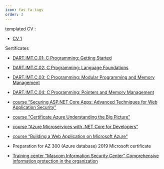 ```yaml
---
icon: fas fa-tags
order: 3
---
```


templated CV :
- [CV 1](/assets/cv/CV_DmitryKosarev.pdf)  

Sertificates  

- [DART.IMT.C.01: C Programming: Getting Started](https://courses.edx.org/certificates/420bbbb9da4346e1a47d00b297c937a6)

- [DART.IMT.C.02: C Programming: Language Foundations](https://courses.edx.org/certificates/c851b83fca4c4d718bb2e6cc9a14323e)

- [DART.IMT.C.03: C Programming: Modular Programming and Memory Management](https://courses.edx.org/certificates/a5a54dd555e1466a9e3053c95962e9d3)

- [DART.IMT.C.04: C Programming: Pointers and Memory Management](https://courses.edx.org/certificates/e8f9d114379640adab4722ad4a0be2db)

- [course “Securing ASP.NET Core Apps: Advanced Techniques for Web Application Security”](https://www.linkedin.com/learning/certificates/393ca773e651a9e0b5b654cb590d7525ddfa3ca380a41e190679288cb33d7551)

- [course "Certificate Azure Understanding the Big Picture"](https://www.linkedin.com/learning/certificates/27079bc743e79dbf2d3419731135967ed04cad88ec653a730d6de27194bf38ba)

- [course “Azure Microservices with .NET Core for Developers”](https://www.linkedin.com/learning/certificates/ed835a5d43e6efc6045d80405afd8a030fa7cc0bf0d5cdedaf4eca3af0bbc29f)

- [course “Building a Web Application on Microsoft Azure”](https://www.linkedin.com/learning/certificates/eb615afe4b75311e4e1d6cead17003674c5741037b4565cd0744adbd1746d3a5)

- Preparation for AZ 300 (Azure database) 2019 Microsoft certificate

- [Training center "Mascom Information Security Center" Comprehensive information protection in the organization](https://www.mascom-uc.ru/)
